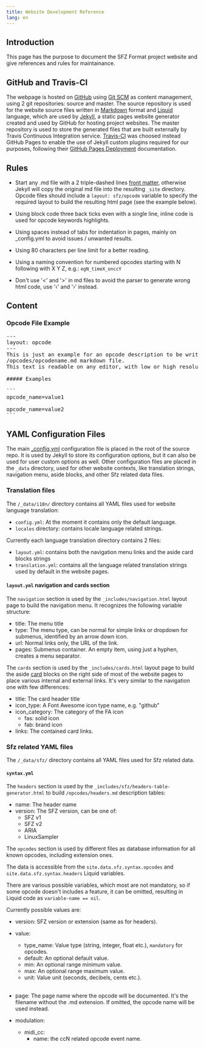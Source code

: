 ```yaml
---
title: Website Development Reference
lang: en
---
```

## Introduction

This page has the purpose to document the SFZ Format project website and give
references and rules for maintainance.

## GitHub and Travis-CI

The webpage is hosted on [GitHub] using [Git SCM]
as content management, using 2 git repositories: source and master.
The source repository is used for the website source files written in [Markdown]
format and [Liquid] language, which are used by [Jekyll],
a static pages website generator created and used by GitHub for hosting
project websites.
The master repository is used to store the generated files that are built
externally by Travis Continuous Integration service.
[Travis-CI] was choosed instead GitHub Pages to enable the use of Jekyll custom
plugins required for our purposes, following their [GitHub Pages Deployment]
documentation.

[Git SCM]: https://git-scm.com/
[GitHub]: https://github.com/sfzformat/sfzformat.github.io
[GitHub Pages Deployment]: https://docs.travis-ci.com/user/deployment/pages/
[Jekyll]: https://jekyllrb.com/
[Liquid]: https://shopify.github.io/liquid/
[Markdown]: https://daringfireball.net/projects/markdown/syntax
[Travis-CI]: https://travis-ci.com

## Rules

- Start any .md file with a 2 triple-dashed lines [front matter],
  otherwise Jekyll will copy the original md file into the resulting `_site`
  directory.
  Opcode files should include a `layout: sfz/opcode` variable to specify the
  required layout to build the resulting html page (see the example below).

- Using block code three back ticks even with a single line, inline code is used
  for opcode keywords highlights.

- Using spaces instead of tabs for indentation in pages, mainly on _config.yml
  to avoid issues / unwanted results.

- Using 80 characters per line limit for a better reading.

- Using a naming convention for numbered opcodes starting with N following with
  X Y Z, e.g.: `egN_timeX_onccY`

- Don't use '<' and '>' in md files to avoid the parser to generate wrong html
  code, use '‹' and '›' instead.

[front matter]: https://jekyllrb.com/docs/front-matter/

## Content

### Opcode File Example

<?prettify?>
<pre class="prettyprint">
---
layout: opcode
---
This is just an example for an opcode description to be written in some
/opcodes/opcodename.md markdown file.
This text is readable on any editor, with low or high resolutions.

##### Examples

```
opcode_name=value1

opcode_name=value2
```
</pre>

## YAML Configuration Files

The main [_config.yml] configuration file is placed in the root of the source repo.
It is used by Jekyll to store its configuration options, but it can also be used
for user custom options as well.
Other configuration files are placed in the `_data` directory, used for other
website contexts, like translation strings, navigation menu, aside blocks,
and other Sfz related data files.

[_config.yml]: https://jekyllrb.com/docs/configuration/

### Translation files

The `/_data/i18n/` directory contains all YAML files used for website
language translation:

- `config.yml`: At the moment it contains only the default language.
- `locales` directory: contains locale language related strings.

Currently each language translation directory contains 2 files:

- `layout.yml`: contains both the navigation menu links and the aside card blocks
	strings
- `translation.yml`: contains all the language related translation strings used
	by default in the website pages.

#### `layout.yml` navigation and cards section

The `navigation` section is used by the `_includes/navigation.html` layout page
to build the navigation menu. It recognizes the following variable structure:

- title: The menu title
- type:  The menu type, can be normal for simple links or dropdown for submenus,
         identified by an arrow down icon.
- url:   Normal links only, the URL of the link.
- pages: Submenus container. An empty item, using just a hyphen,
         creates a menu separator.

The `cards` section is used by the `_includes/cards.html` layout page to build
the aside [card] blocks on the right side of most of the website pages to place
various internal and external links.
It's very similar to the navigation one with few differences:

- title: The card header title
- icon_type: A Font Awesome icon type name, e.g. "github"
- icon_category: The category of the FA icon
  - fas: solid icon
  - fab: brand icon
- links: The contained card links.

[card]: https://getbootstrap.com/docs/4.0/components/card/

### Sfz related YAML files

The `/_data/sfz/` directory contains all YAML files used for Sfz related data.

#### `syntax.yml`

The `headers` section is used by the `_includes/sfz/headers-table-generator.html`
to build `/opcodes/headers.md` description tables:

- name: The header name
- version: The SFZ version, can be one of:
  - SFZ v1
  - SFZ v2
  - ARIA
  - LinuxSampler

The `opcodes` section is used by different files as database information for all
known opcodes, including extension ones.

The data is accessible from the `site.data.sfz.syntax.opcodes` and
 `site.data.sfz.syntax.headers` Liquid variables.

There are various possible variables, which most are not mandatory, so if some
opcode doesn't includes a feature, it can be omitted, resulting in Liquid code as
`variable-name == nil`.

Currently possible values are:

- version: SFZ version or extension (same as for headers).

- value:
  - type_name: Value type (string, integer, float etc.), `mandatory` for opcodes.
  - default:   An optional default value.
  - min:       An optional range minimum value.
  - max:       An optional range maximum value.
  - unit:      Value unit (seconds, decibels, cents etc.).<br><br>

- page: The page name where the opcode will be documented.
        It's the filename without the .md extension.
        If omitted, the opcode name will be used instead.

- modulation:
  - midi_cc:
    - name: the ccN related opcode event name.
